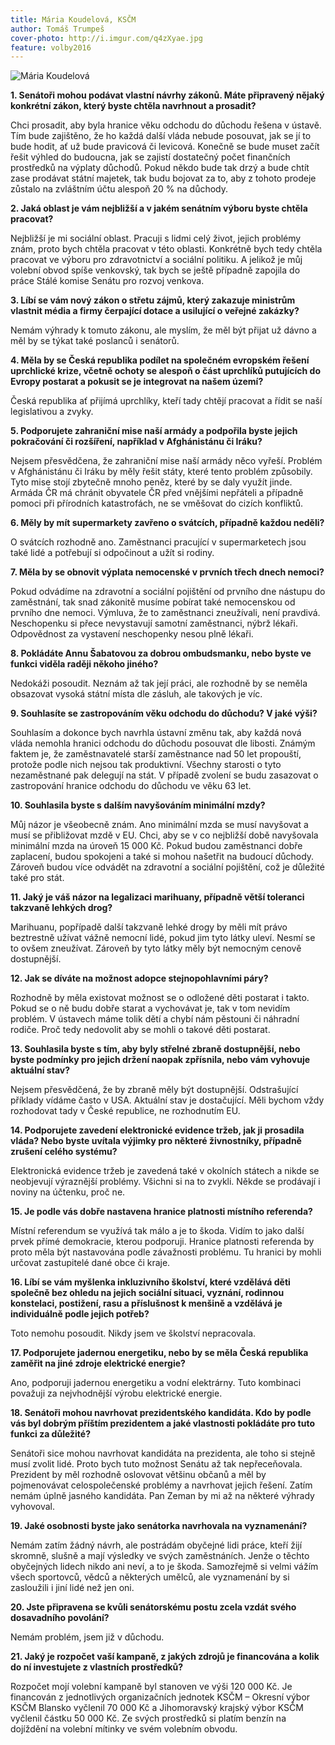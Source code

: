 ```yaml
---
title: Mária Koudelová, KSČM
author: Tomáš Trumpeš
cover-photo: http://i.imgur.com/q4zXyae.jpg
feature: volby2016
---
```


<img src="http://i.imgur.com/q4zXyae.jpg" alt="Mária Koudelová" class="img-responsive img-popup">

**1. Senátoři mohou podávat vlastní návrhy zákonů. Máte připravený nějaký konkrétní zákon, který byste chtěla navrhnout a prosadit?**

Chci prosadit, aby byla hranice věku odchodu do důchodu řešena v ústavě. Tím bude zajištěno, že ho každá další vláda nebude posouvat, jak se jí to bude hodit, ať už bude pravicová či levicová. Konečně se bude muset začít řešit výhled do budoucna, jak se zajistí dostatečný počet finančních prostředků na výplaty důchodů. Pokud někdo bude tak drzý a bude chtít zase prodávat státní majetek, tak budu bojovat za to, aby z tohoto prodeje zůstalo na zvláštním účtu alespoň 20 % na důchody.

**2. Jaká oblast je vám nejbližší a v jakém senátním výboru byste chtěla pracovat?**

Nejbližší je mi sociální oblast. Pracuji s lidmi celý život, jejich problémy znám, proto bych chtěla pracovat v této oblasti. Konkrétně bych tedy chtěla pracovat ve výboru pro zdravotnictví a sociální politiku. A jelikož je můj volební obvod spíše venkovský, tak bych se ještě případně zapojila do práce Stálé komise Senátu pro rozvoj venkova.

**3. Líbí se vám nový zákon o střetu zájmů, který zakazuje ministrům vlastnit média a firmy čerpající dotace a usilující o veřejné zakázky?**

Nemám výhrady k tomuto zákonu, ale myslím, že měl být přijat už dávno a měl by se týkat také poslanců i senátorů.

**4. Měla by se Česká republika podílet na společném evropském řešení uprchlické krize, včetně ochoty se alespoň o část uprchlíků putujících do Evropy postarat a pokusit se je integrovat na našem území?**

Česká republika ať přijímá uprchlíky, kteří tady chtějí pracovat a řídit se naší legislativou a zvyky.

**5. Podporujete zahraniční mise naší armády a podpořila byste jejich pokračování či rozšíření, například v Afghánistánu či Iráku?**

Nejsem přesvědčena, že zahraniční mise naší armády něco vyřeší. Problém v Afghánistánu či Iráku by měly řešit státy, které tento problém způsobily. Tyto mise stojí zbytečně mnoho peněz, které by se daly využít jinde. Armáda ČR má chránit obyvatele ČR před vnějšími nepřáteli a případně pomoci při přírodních katastrofách, ne se vměšovat do cizích konfliktů.

**6. Měly by mít supermarkety zavřeno o svátcích, případně každou neděli?**

O svátcích rozhodně ano. Zaměstnanci pracující v supermarketech jsou také lidé a potřebují si odpočinout a užít si rodiny.

**7. Měla by se obnovit výplata nemocenské v prvních třech dnech nemoci?**

Pokud odvádíme na zdravotní a sociální pojištění od prvního dne nástupu do zaměstnání, tak snad zákonitě musíme pobírat také nemocenskou od prvního dne nemoci. Výmluva, že to zaměstnanci zneužívali, není pravdivá. Neschopenku si přece nevystavují samotní zaměstnanci, nýbrž lékaři. Odpovědnost za vystavení neschopenky nesou plně lékaři.

**8. Pokládáte Annu Šabatovou za dobrou ombudsmanku, nebo byste ve funkci viděla raději někoho jiného?**

Nedokáži posoudit. Neznám až tak její práci, ale rozhodně by se neměla obsazovat vysoká státní místa dle zásluh, ale takových je víc.

**9. Souhlasíte se zastropováním věku odchodu do důchodu? V jaké výši?**

Souhlasím a dokonce bych navrhla ústavní změnu tak, aby každá nová vláda nemohla hranici odchodu do důchodu posouvat dle libosti. Známým faktem je, že zaměstnavatelé starší zaměstnance nad 50 let propouští, protože podle nich nejsou tak produktivní. Všechny starosti o tyto nezaměstnané pak delegují na stát. V případě zvolení se budu zasazovat o zastropování hranice odchodu do důchodu ve věku 63 let.

**10. Souhlasila byste s dalším navyšováním minimální mzdy?**

Můj názor je všeobecně znám. Ano minimální mzda se musí navyšovat a musí se přibližovat mzdě v EU. Chci, aby se v co nejbližší době navyšovala minimální mzda na úroveň 15 000 Kč. Pokud budou zaměstnanci dobře zaplacení, budou spokojeni a také si mohou našetřit na budoucí důchody. Zároveň budou více odvádět na zdravotní a sociální pojištění, což je důležité také pro stát.

**11. Jaký je váš názor na legalizaci marihuany, případně větší toleranci takzvaně lehkých drog?**

Marihuanu, popřípadě další takzvaně lehké drogy by měli mít právo beztrestně užívat vážně nemocní lidé, pokud jim tyto látky uleví. Nesmí se to ovšem zneužívat. Zároveň by tyto látky měly být nemocným cenově dostupnější.

**12. Jak se díváte na možnost adopce stejnopohlavními páry?**

Rozhodně by měla existovat možnost se o odložené děti postarat i takto. Pokud se o ně budu dobře starat a vychovávat je, tak v tom nevidím problém. V ústavech máme tolik dětí a chybí nám pěstouni či náhradní rodiče. Proč tedy nedovolit aby se mohli o takové děti postarat.

**13. Souhlasila byste s tím, aby byly střelné zbraně dostupnější, nebo byste podmínky pro jejich držení naopak zpřísnila, nebo vám vyhovuje aktuální stav?**

Nejsem přesvědčená, že by zbraně měly být dostupnější. Odstrašující příklady vídáme často v USA. Aktuální stav je dostačující. Měli bychom vždy rozhodovat tady v České republice, ne rozhodnutím EU.

**14. Podporujete zavedení elektronické evidence tržeb, jak ji prosadila vláda? Nebo byste uvítala výjimky pro některé živnostníky, případně zrušení celého systému?**

Elektronická evidence tržeb je zavedená také v okolních státech a nikde se neobjevují výraznější problémy. Všichni si na to zvykli. Někde se prodávají i noviny na účtenku, proč ne.

**15. Je podle vás dobře nastavena hranice platnosti místního referenda?**

Místní referendum se využívá tak málo a je to škoda. Vidím to jako další prvek přímé demokracie, kterou podporuji. Hranice platnosti referenda by proto měla být nastavována podle závažnosti problému. Tu hranici by mohli určovat zastupitelé dané obce či kraje.

**16. Líbí se vám myšlenka inkluzivního školství, které vzdělává děti společně bez ohledu na jejich sociální situaci, vyznání, rodinnou konstelaci, postižení, rasu a příslušnost k menšině a vzdělává je individuálně podle jejich potřeb?**

Toto nemohu posoudit. Nikdy jsem ve školství nepracovala.

**17. Podporujete jadernou energetiku, nebo by se měla Česká republika zaměřit na jiné zdroje elektrické energie?**

Ano, podporuji jadernou energetiku a vodní elektrárny. Tuto kombinaci považuji za nejvhodnější výrobu elektrické energie.

**18. Senátoři mohou navrhovat prezidentského kandidáta. Kdo by podle vás byl dobrým příštím prezidentem a jaké vlastnosti pokládáte pro tuto funkci za důležité?**

Senátoři sice mohou navrhovat kandidáta na prezidenta, ale toho si stejně musí zvolit lidé. Proto bych tuto možnost Senátu až tak nepřeceňovala. Prezident by měl rozhodně oslovovat většinu občanů a měl by pojmenovávat celospolečenské problémy a navrhovat jejich řešení. Zatím nemám úplně jasného kandidáta. Pan Zeman by mi až na některé výhrady vyhovoval.

**19. Jaké osobnosti byste jako senátorka navrhovala na vyznamenání?**

Nemám zatím žádný návrh, ale postrádám obyčejné lidi práce, kteří žijí skromně, slušně a mají výsledky ve svých zaměstnáních. Jenže o těchto obyčejných lidech nikdo ani neví, a to je škoda. Samozřejmě si velmi vážím všech sportovců, vědců a některých umělců, ale vyznamenání by si zasloužili i jiní lidé než jen oni.

**20. Jste připravena se kvůli senátorskému postu zcela vzdát svého dosavadního povolání?**

Nemám problém, jsem již v důchodu.

**21. Jaký je rozpočet vaší kampaně, z jakých zdrojů je financována a kolik do ní investujete z vlastních prostředků?**

Rozpočet mojí volební kampaně byl stanoven ve výši 120 000 Kč. Je financován z jednotlivých organizačních jednotek KSČM – Okresní výbor KSČM Blansko vyčlenil 70 000 Kč a Jihomoravský krajský výbor KSČM vyčlenil částku 50 000 Kč. Ze svých prostředků si platím benzín na dojíždění na volební mítinky ve svém volebním obvodu.